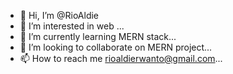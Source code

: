 - 👋 Hi, I’m @RioAldie
- 👀 I’m interested in web ...
- 🌱 I’m currently learning MERN stack...
- 💞️ I’m looking to collaborate on MERN project...
- 📫 How to reach me rioaldierwanto@gmail.com...

<!---
RioAldie/RioAldie is a ✨ special ✨ repository because its `README.md` (this file) appears on your GitHub profile.
You can click the Preview link to take a look at your changes.
--->
